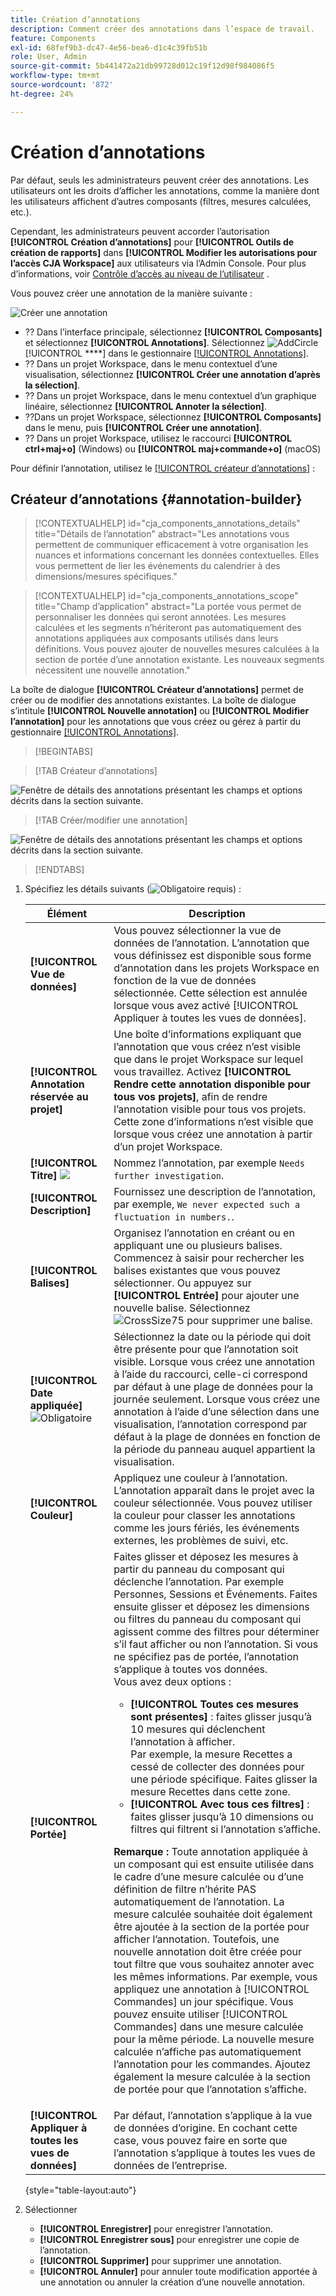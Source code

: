 ```yaml
---
title: Création d’annotations
description: Comment créer des annotations dans l’espace de travail.
feature: Components
exl-id: 68fef9b3-dc47-4e56-bea6-d1c4c39fb51b
role: User, Admin
source-git-commit: 5b441472a21db99728d012c19f12d98f984086f5
workflow-type: tm+mt
source-wordcount: '872'
ht-degree: 24%

---
```


# Création d’annotations

Par défaut, seuls les administrateurs peuvent créer des annotations. Les utilisateurs ont les droits d’afficher les annotations, comme la manière dont les utilisateurs affichent d’autres composants (filtres, mesures calculées, etc.).

Cependant, les administrateurs peuvent accorder l’autorisation **[!UICONTROL Création d’annotations]** pour **[!UICONTROL Outils de création de rapports]** dans **[!UICONTROL Modifier les autorisations pour l’accès CJA Workspace]** aux utilisateurs via l’Admin Console. Pour plus d’informations, voir [Contrôle d’accès au niveau de l’utilisateur](/help/technotes/access-control.md#user-level-access) .

Vous pouvez créer une annotation de la manière suivante :

![Créer une annotation](assets/create-annotation.png)

* ?? Dans l’interface principale, sélectionnez **[!UICONTROL Composants]** et sélectionnez **[!UICONTROL Annotations]**. Sélectionnez ![AddCircle](/help/assets/icons/AddCircle.svg) [!UICONTROL ****] dans le gestionnaire [[!UICONTROL Annotations]](/help/components/annotations/manage-annotations.md).
* ?? Dans un projet Workspace, dans le menu contextuel d’une visualisation, sélectionnez **[!UICONTROL Créer une annotation d’après la sélection]**.
* ?? Dans un projet Workspace, dans le menu contextuel d’un graphique linéaire, sélectionnez **[!UICONTROL Annoter la sélection]**.
* ??Dans un projet Workspace, sélectionnez **[!UICONTROL Composants]** dans le menu, puis **[!UICONTROL Créer une annotation]**.
* ?? Dans un projet Workspace, utilisez le raccourci **[!UICONTROL ctrl+maj+o]** (Windows) ou **[!UICONTROL maj+commande+o]** (macOS)

Pour définir l’annotation, utilisez le [[!UICONTROL créateur d’annotations]](#annotation-builder) :

<!-- Should we really mention API here. If so, we can do it all over the place in the docs...
| **Use the [Customer Journey Analytics Annotations API](https://developer.adobe.com/cja-apis/docs/endpoints/annotations/)** | The Customer Journey Analytics Annotations APIs allow you to create, update, or retrieve annotations programmatically through Adobe Developer. These APIs use the same data and methods that Adobe uses inside the product UI. |
-->


## Créateur d’annotations {#annotation-builder}

<!-- markdownlint-disable MD034 -->

>[!CONTEXTUALHELP]
>id="cja_components_annotations_details"
>title="Détails de l’annotation"
>abstract="Les annotations vous permettent de communiquer efficacement à votre organisation les nuances et informations concernant les données contextuelles. Elles vous permettent de lier les événements du calendrier à des dimensions/mesures spécifiques."

<!-- markdownlint-enable MD034 -->

<!-- markdownlint-disable MD034 -->

>[!CONTEXTUALHELP]
>id="cja_components_annotations_scope"
>title="Champ d’application"
>abstract="La portée vous permet de personnaliser les données qui seront annotées. Les mesures calculées et les segments n’hériteront pas automatiquement des annotations appliquées aux composants utilisés dans leurs définitions. Vous pouvez ajouter de nouvelles mesures calculées à la section de portée d’une annotation existante. Les nouveaux segments nécessitent une nouvelle annotation."

<!-- markdownlint-enable MD034 -->


La boîte de dialogue **[!UICONTROL Créateur d’annotations]** permet de créer ou de modifier des annotations existantes. La boîte de dialogue s’intitule **[!UICONTROL Nouvelle annotation]** ou **[!UICONTROL Modifier l’annotation]** pour les annotations que vous créez ou gérez à partir du gestionnaire [[!UICONTROL Annotations]](/help/components/annotations/manage-annotations.md).


>[!BEGINTABS]

>[!TAB Créateur d’annotations]

![Fenêtre de détails des annotations présentant les champs et options décrits dans la section suivante.](assets/annotation-builder.png)

>[!TAB Créer/modifier une annotation]

![Fenêtre de détails des annotations présentant les champs et options décrits dans la section suivante.](assets/create-edit-annotation.png)

>[!ENDTABS]

1. Spécifiez les détails suivants (![Obligatoire](/help/assets/icons/Required.svg) requis) :

   | Élément | Description |
   | --- | --- |
   | **[!UICONTROL Vue de données]** | Vous pouvez sélectionner la vue de données de l’annotation. L’annotation que vous définissez est disponible sous forme d’annotation dans les projets Workspace en fonction de la vue de données sélectionnée. Cette sélection est annulée lorsque vous avez activé [!UICONTROL Appliquer à toutes les vues de données]. |
   | **[!UICONTROL Annotation réservée au projet]** | Une boîte d’informations expliquant que l’annotation que vous créez n’est visible que dans le projet Workspace sur lequel vous travaillez. Activez **[!UICONTROL Rendre cette annotation disponible pour tous vos projets]**, afin de rendre l’annotation visible pour tous vos projets. Cette zone d’informations n’est visible que lorsque vous créez une annotation à partir d’un projet Workspace. |
   | **[!UICONTROL Titre]** ![ ](/help/assets/icons/Required.svg) | Nommez l’annotation, par exemple `Needs further investigation`. |
   | **[!UICONTROL Description]** | Fournissez une description de l’annotation, par exemple, `We never expected such a fluctuation in numbers.`. |
   | **[!UICONTROL Balises]** | Organisez l’annotation en créant ou en appliquant une ou plusieurs balises. Commencez à saisir pour rechercher les balises existantes que vous pouvez sélectionner. Ou appuyez sur **[!UICONTROL Entrée]** pour ajouter une nouvelle balise. Sélectionnez ![CrossSize75](/help/assets/icons/CrossSize75.svg) pour supprimer une balise. |
   | **[!UICONTROL Date appliquée]** ![Obligatoire](/help/assets/icons/Required.svg) | Sélectionnez la date ou la période qui doit être présente pour que l’annotation soit visible. Lorsque vous créez une annotation à l’aide du raccourci, celle-ci correspond par défaut à une plage de données pour la journée seulement. Lorsque vous créez une annotation à l’aide d’une sélection dans une visualisation, l’annotation correspond par défaut à la plage de données en fonction de la période du panneau auquel appartient la visualisation. |
   | **[!UICONTROL Couleur]** | Appliquez une couleur à l’annotation. L’annotation apparaît dans le projet avec la couleur sélectionnée. Vous pouvez utiliser la couleur pour classer les annotations comme les jours fériés, les événements externes, les problèmes de suivi, etc. |
   | **[!UICONTROL Portée]** | Faites glisser et déposez les mesures à partir du panneau du composant qui déclenche l’annotation. Par exemple Personnes, Sessions et Événements. Faites ensuite glisser et déposez les dimensions ou filtres du panneau du composant qui agissent comme des filtres pour déterminer s’il faut afficher ou non l’annotation. Si vous ne spécifiez pas de portée, l’annotation s’applique à toutes vos données. <br/>Vous avez deux options :<ul><li>**[!UICONTROL Toutes ces mesures sont présentes]** : faites glisser jusqu’à 10 mesures qui déclenchent l’annotation à afficher.<br/>Par exemple, la mesure Recettes a cessé de collecter des données pour une période spécifique. Faites glisser la mesure Recettes dans cette zone.</li><li>**[!UICONTROL Avec tous ces filtres]** : faites glisser jusqu’à 10 dimensions ou filtres qui filtrent si l’annotation s’affiche.</li></ul><p><p>**Remarque :** Toute annotation appliquée à un composant qui est ensuite utilisée dans le cadre d’une mesure calculée ou d’une définition de filtre n’hérite PAS automatiquement de l’annotation. La mesure calculée souhaitée doit également être ajoutée à la section de la portée pour afficher l’annotation. Toutefois, une nouvelle annotation doit être créée pour tout filtre que vous souhaitez annoter avec les mêmes informations. Par exemple, vous appliquez une annotation à [!UICONTROL Commandes] un jour spécifique. Vous pouvez ensuite utiliser [!UICONTROL Commandes] dans une mesure calculée pour la même période. La nouvelle mesure calculée n’affiche pas automatiquement l’annotation pour les commandes. Ajoutez également la mesure calculée à la section de portée pour que l’annotation s’affiche. |
   | **[!UICONTROL Appliquer à toutes les vues de données]** | Par défaut, l’annotation s’applique à la vue de données d’origine. En cochant cette case, vous pouvez faire en sorte que l’annotation s’applique à toutes les vues de données de l’entreprise. |

   {style="table-layout:auto"}

1. Sélectionner
   * **[!UICONTROL Enregistrer]** pour enregistrer l’annotation.
   * **[!UICONTROL Enregistrer sous]** pour enregistrer une copie de l’annotation.
   * **[!UICONTROL Supprimer]** pour supprimer une annotation.
   * **[!UICONTROL Annuler]** pour annuler toute modification apportée à une annotation ou annuler la création d’une nouvelle annotation.
